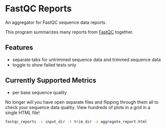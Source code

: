 # FastQC Reports

An aggregator for FastQC sequence data reports.

This program summarizes many reports from [FastQC](https://github.com/s-andrews/FastQC) together.

## Features
 - separate tabs for untrimmed sequence data and trimmed sequence data
 - toggle to show failed tests only

 ## Currently Supported Metrics
 - per base sequence quality

No longer will you have open separate files and flipping through them all to check your sequence data quality.
View hundreds of plots in a grid in a single HTML file!

```sh
fastqc_reports -i input_dir -t trim_dir -o aggregate_report.html
```
